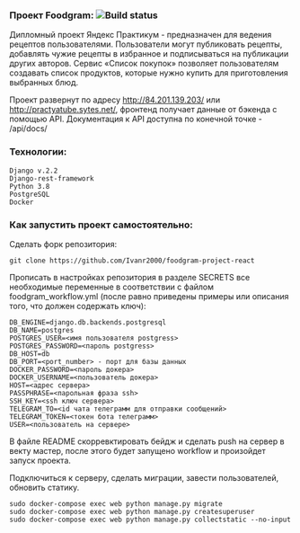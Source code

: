 ### Проект Foodgram: ![Build status](https://github.com/Ivanr2000/foodgram-project-react/actions/workflows/foodgram_workflow.yml/badge.svg)
Дипломный проект Яндекс Практикум - предназначен для ведения рецептов пользователями. Пользователи могут публиковать рецепты, добавлять чужие рецепты в избранное и подписываться на публикации других авторов. Сервис «Список покупок» позволяет пользователям создавать список продуктов, которые нужно купить для приготовления выбранных блюд.

Проект развернут по адресу http://84.201.139.203/ или http://practyatube.sytes.net/, фронтенд получает данные от бэкенда с помощью API. Документация к API доступна по конечной точке - /api/docs/

### Технологии:

```
Django v.2.2
Django-rest-framework
Python 3.8
PostgreSQL
Docker
```

### Как запустить проект самостоятельно:

Сделать форк репозитория:

```
git clone https://github.com/Ivanr2000/foodgram-project-react
```

Прописать в настройках репозитория в разделе SECRETS все необходимые переменные в соответствии с файлом foodgram_workflow.yml (после равно приведены примеры или описания того, что должен содержать ключ):
```
DB_ENGINE=django.db.backends.postgresql
DB_NAME=postgres
POSTGRES_USER=<имя пользователя postgress>
POSTGRES_PASSWORD=<пароль postgress>
DB_HOST=db
DB_PORT=<port_number> - порт для базы данных
DOCKER_PASSWORD=<пароль докера>
DOCKER_USERNAME=<пользователь докера>
HOST=<адрес сервера>
PASSPHRASE=<парольная фраза ssh>
SSH_KEY=<ssh ключ сервера>
TELEGRAM_TO=<id чата телеграмм для отправки сообщений>
TELEGRAM_TOKEN=<токен бота телеграмм>
USER=<пользователь на сервере>
```

В файле README скорревктировать бейдж и сделать push на сервер в векту мастер, после этого будет запущено workflow и произойдет запуск проекта.

Подключиться к серверу, сделать миграции, завести пользователей, обновить статику.

```
sudo docker-compose exec web python manage.py migrate
sudo docker-compose exec web python manage.py createsuperuser
sudo docker-compose exec web python manage.py collectstatic --no-input
```
